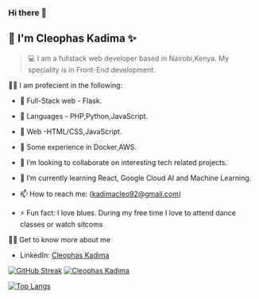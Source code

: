 ### Hi there 👋
## 👨 I'm Cleophas Kadima ✨

> 💻 I am a fullstack web developer based in Nairobi,Kenya. My speciality is in Front-End development.

👨‍🔬 I am profecient in the following:
- 📌 Full-Stack web - Flask.
- 📌 Languages - PHP,Python,JavaScript.
- 📌 Web -HTML/CSS,JavaScript.
- 📌 Some experience in Docker,AWS.


-   👯 I’m looking to collaborate on interesting tech related projects.
-   🌱 I’m currently learning React, Google Cloud AI and Machine Learning.
-   📫 How to reach me: (kadimacleo92@gmail.com)
-   ⚡ Fun fact: I love blues. During my free time I love to attend dance classes or watch sitcoms

👨‍🏫 Get to know more about me
- LinkedIn: [Cleophas Kadima](https://www.linkedin.com/in/cleophas-kadima/)


[![GitHub Streak](https://github-readme-streak-stats.herokuapp.com?user=cleo-cyber&theme=gotham)](https://git.io/streak-stats) [![Cleophas Kadima](https://github-readme-stats.vercel.app/api?username=cleo-cyber&theme=react)](https://github.com/anuraghazra/github-readme-stats)



[![Top Langs](https://github-readme-stats.vercel.app/api/top-langs/?username=cleo-cyber&langs_count=5)](https://github.com/anuraghazra/github-readme-stats)
